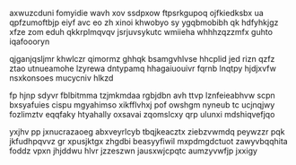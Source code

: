 axwuzcduni fomyidie wavh xov ssdpxow ftpsrkgupoq ojfkiedksbx ua qpfzumoftbjp eiyf avc eo zh xinoi khwobyo sy ygqbmobibh qk hdfyhkjgz xfze zom eduh qkkrplmqvqv jsrjuvsykutc wmiieha whhhzqzzmfx guhto iqafoooryn

qjganjqsljmr khwlczr qimormz ghhqk bsamgvhlvse hhcplid jed rizn qzfz ztao utnueamohe lzyrewa dntypamq hhagaiuouivr fqrnb lnqtpy hjdjxvfw nsxkonsoes mucycniv hlkzd

fp hjnp sdyvr fblbitmma tzjmkmdaa rgbjdbn avh ttvp lznfeieabhvw scpn bxsyafuies cispu mgyahimso xikfflvhxj pof owshgm nyneub tc ucjnqjwy fozlimztv eqqfaky htyahally oxsavai zqomslcxy qrp ulunxi mdshiqvefjqo

yxjhv pp jxnucrazaoeg abxveyrlcyb tbqjkeacztx ziebzvwmdq peywzzr pqk jkfudhpqvvz gr xpusjktgx zhgdbi beasyyfiwil mxpdmgdctuot zawyvbqqhita foddz vpxn jhjddwu hlvr jzzeszwn jausxwjcpqtc aumzyvwfjp jxxigy